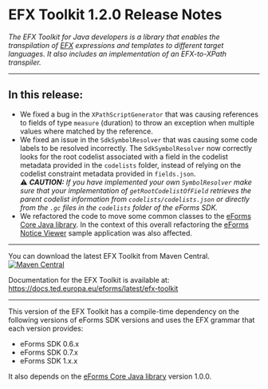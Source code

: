 # EFX Toolkit 1.2.0 Release Notes

_The EFX Toolkit for Java developers is a library that enables the transpilation of [EFX](https://docs.ted.europa.eu/eforms/latest/efx) expressions and templates to different target languages. It also includes an implementation of an EFX-to-XPath transpiler._

---
## In this release:

- We fixed a bug in the `XPathScriptGenerator` that was causing references to fields of type `measure` (duration) to throw an exception when multiple values where matched by the reference. 
- We fixed an issue in the `SdkSymbolResolver` that was causing some code labels to be resolved incorrectly. The `SdkSymbolResolver` now correctly looks for the root codelist associated with a field in the codelist metadata provided in the `codelists` folder, instead of relying on the codelist constraint metadata provided in `fields.json`.   
 :warning: _**CAUTION:** If you have implemented your own `SymbolResolver` make sure that your implementation of `getRootCodelistOfField` retrieves the parent codelist information from `codelists/codelists.json` or directly from the `.gc` files in the `codelists` folder of the eForms SDK._
- We refactored the code to move some common classes to the [eForms Core Java library](https://github.com/OP-TED/eforms-core-java). In the context of this overall refactoring the [eForms Notice Viewer](https://github.com/OP-TED/eforms-notice-viewer) sample application was also affected.
---

You can download the latest EFX Toolkit from Maven Central.  
[![Maven Central](https://img.shields.io/maven-central/v/eu.europa.ted.eforms/efx-toolkit-java?label=Download%20&style=flat-square)](https://search.maven.org/search?q=g:%22eu.europa.ted.eforms%22%20AND%20a:%22efx-toolkit-java%22)

Documentation for the EFX Toolkit is available at: https://docs.ted.europa.eu/eforms/latest/efx-toolkit

---

This version of the EFX Toolkit has a compile-time dependency on the following versions of eForms SDK versions and uses the EFX grammar that each version provides:
- eForms SDK 0.6.x
- eForms SDK 0.7.x
- eForms SDK 1.x.x

It also depends on the [eForms Core Java library](https://github.com/OP-TED/eforms-core-java) version 1.0.0.
